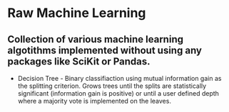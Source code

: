 # Raw Machine Learning
## Collection of various machine learning algotithms implemented without using any packages like SciKit or Pandas. 

- Decision Tree - Binary classifiaction using mutual information gain as the splitting criterion. Grows trees until the splits are      statistically significant (information gain is positive) or until a user defined depth where a majority vote is implemented on the leaves.  
